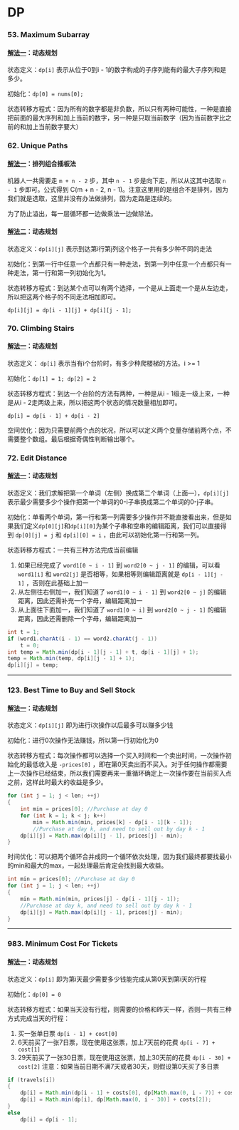 # DP

### 53. Maximum Subarray

#### [解法一](53-Maximum-Subarray.java)：动态规划

状态定义：```dp[i]``` 表示从位于0到i - 1的数字构成的子序列能有的最大子序列和是多少。

初始化：```dp[0] = nums[0];```

状态转移方程式：因为所有的数字都是非负数，所以只有两种可能性，一种是直接把前面的最大序列和加上当前的数字，另一种是只取当前数字（因为当前数字比之前的和加上当前数字要大）

### 62. Unique Paths

#### [解法一](62-Unique-Paths/62-Unique-Paths.cpp)：排列组合插板法

机器人一共需要走 ```m + n - 2``` 步，其中 ```n - 1``` 步是向下走，所以从这其中选取 ```n - 1``` 步即可。公式得到 C(m + n - 2, n - 1)。注意这里用的是组合不是排列，因为我们就是选取，这里并没有办法做排列，因为走路是连续的。

为了防止溢出，每一层循环都一边做乘法一边做除法。

#### [解法二](62-Unique-Paths/62-Unique-Paths-DP.java)：动态规划

状态定义：```dp[i][j]``` 表示到达第i行第j列这个格子一共有多少种不同的走法

初始化：到第一行中任意一个点都只有一种走法，到第一列中任意一个点都只有一种走法，第一行和第一列初始化为1。

状态转移方程式：到达某个点可以有两个选择，一个是从上面走一个是从左边走，所以把这两个格子的不同走法相加即可。

```dp[i][j] = dp[i - 1][j] + dp[i][j - 1];```

### 70. Climbing Stairs

#### [解法一](70-Climbing-Stairs.java)：动态规划

状态定义： ```dp[i]``` 表示当有i个台阶时，有多少种爬楼梯的方法。i >= 1

初始化：```dp[1] = 1; dp[2] = 2```

状态转移方程式：到达一个台阶的方法有两种，一种是从i - 1级走一级上来，一种是从i - 2走两级上来，所以把这两个状态的情况数量相加即可。

```dp[i] = dp[i - 1] + dp[i - 2]```

空间优化：因为只需要前两个点的状况，所以可以定义两个变量存储前两个点，不需要整个数组。最后根据奇偶性判断输出哪个。

### 72. Edit Distance

#### [解法一](72-Edit-Distance.java)：动态规划

状态定义：我们求解把第一个单词（左侧）换成第二个单词（上面—），```dp[i][j]```表示最少需要多少个操作把第一个单词的0-i子串换成第二个单词的0-j子串。

初始化：单看两个单词，第一行和第一列需要多少操作并不能直接看出来，但是如果我们定义```dp[0][j]```和```dp[i][0]```为某个子串和空串的编辑距离，我们可以直接得到 ```dp[0][j] = j``` 和 ```dp[i][0] = i``` ，由此可以初始化第一行和第一列。

状态转移方程式：一共有三种方法完成当前编辑

1. 如果已经完成了 ```word1[0 ~ i - 1]``` 到 ```word2[0 ~ j - 1]``` 的编辑，可以看 ```word1[i]``` 和 ```word2[j]``` 是否相等，如果相等则编辑距离就是 ```dp[i - 1][j - 1]``` ，否则在此基础上加一
2. 从左侧往右侧加一，我们知道了 ```word1[0 ~ i - 1]``` 到 ```word2[0 ~ j]``` 的编辑距离，因此还需补充一个字母，编辑距离加一
3. 从上面往下面加一，我们知道了 ```word1[0 ~ i]``` 到 ```word2[0 ~ j - 1]``` 的编辑距离，因此还需删除一个字母，编辑距离加一

```Java
int t = 1;
if (word1.charAt(i - 1) == word2.charAt(j - 1))
    t = 0;
int temp = Math.min(dp[i - 1][j - 1] + t, dp[i - 1][j] + 1);
temp = Math.min(temp, dp[i][j - 1] + 1);
dp[i][j] = temp;
```

---

### 123. Best Time to Buy and Sell Stock

#### [解法一](123-Best-Time-to-Buy-and-Sell-Stock-III.class)：动态规划

状态定义：```dp[i][j]``` 即为进行i次操作以后最多可以赚多少钱

初始化：进行0次操作无法赚钱，所以第一行初始化为0

状态转移方程式：每次操作都可以选择一个买入时间和一个卖出时间，一次操作初始化的最低收入是 ```-prices[0]``` ，即在第0天卖出而不买入。对于任何操作都需要上一次操作已经结束，所以我们需要再来一重循环确定上一次操作要在当前买入点之前，这样此时最大的收益是多少。

```Java
for (int j = 1; j < len; ++j)
{
    int min = prices[0]; //Purchase at day 0
    for (int k = 1; k < j; k++)
        min = Math.min(min, prices[k] - dp[i - 1][k - 1]); 
        //Purchase at day k, and need to sell out by day k - 1
    dp[i][j] = Math.max(dp[i][j - 1], prices[j] - min);
}
```

时间优化：可以把两个循环合并成同一个循环依次处理，因为我们最终都要找最小的min和最大的max，一起处理最后肯定会找到最大收益。

```Java
int min = prices[0]; //Purchase at day 0
for (int j = 1; j < len; ++j)
{
    min = Math.min(min, prices[j] - dp[i - 1][j - 1]); 
    //Purchase at day k, and need to sell out by day k - 1
    dp[i][j] = Math.max(dp[i][j - 1], prices[j] - min);
}
```

---

### 983. Minimum Cost For Tickets

#### [解法一](983-Minimum-Cost-For-Tickets.class)：动态规划

状态定义：```dp[i]``` 即为第i天最少需要多少钱能完成从第0天到第i天的行程

初始化：```dp[0] = 0```

状态转移方程式：如果当天没有行程，则需要的价格和昨天一样，否则一共有三种方式完成当天的行程：
1. 买一张单日票 ```dp[i - 1] + cost[0]```
2. 6天前买了一张7日票，现在使用这张票，加上7天前的花费 ```dp[i - 7] + cost[1]```
3. 29天前买了一张30日票，现在使用这张票，加上30天前的花费 ```dp[i - 30] + cost[2]```
注意：如果当前日期不满7天或者30天，则假设第0天买了多日票

```Java
if (travels[i])
{
    dp[i] = Math.min(dp[i - 1] + costs[0], dp[Math.max(0, i - 7)] + costs[1]);
    dp[i] = Math.min(dp[i], dp[Math.max(0, i - 30)] + costs[2]);
}  
else
    dp[i] = dp[i - 1];
```